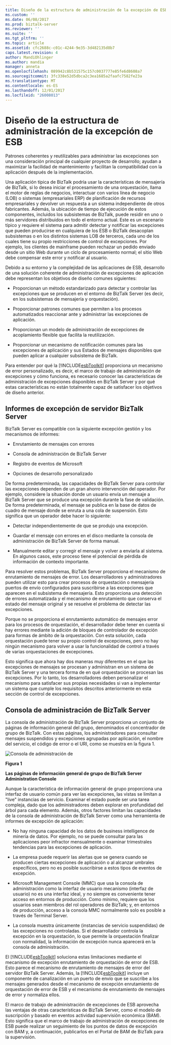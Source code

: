 ```yaml
---
title: Diseño de la estructura de administración de la excepción de ESB | Documentos de Microsoft
ms.custom: ''
ms.date: 06/08/2017
ms.prod: biztalk-server
ms.reviewer: ''
ms.suite: ''
ms.tgt_pltfrm: ''
ms.topic: article
ms.assetid: cfc2688c-c01c-4244-9e35-3d482135d8b7
caps.latest.revision: 4
author: MandiOhlinger
ms.author: mandia
manager: anneta
ms.openlocfilehash: 089942c8b531575c157c0037777e85fe6d8608a7
ms.sourcegitcommit: 3fc338e52d5dbca2c3ea1685a2faafc7582fe23a
ms.translationtype: MT
ms.contentlocale: es-ES
ms.lasthandoff: 12/01/2017
ms.locfileid: "26008013"
---
```

# <a name="design-of-the-esb-exception-management-framework"></a>Diseño de la estructura de administración de la excepción de ESB
Patrones coherentes y reutilizables para administrar las excepciones son una consideración principal de cualquier proyecto de desarrollo; ayudan a maximizar la facilidad de mantenimiento y facilitan la compatibilidad con la aplicación después de la implementación.  
  
 Una aplicación típica de BizTalk podría usar la características de mensajería de BizTalk, si lo desea iniciar el procesamiento de una orquestación, llama el motor de reglas de negocios, interactuar con varios línea de negocio (LOB) o sistemas (empresariales ERP) de planificación de recursos empresariales y devolver un respuesta a un sistema independiente de otros fabricantes. Además, la ubicación de tiempo de ejecución de estos componentes, incluidos los subsistemas de BizTalk, puede residir en uno o más servidores distribuidos en todo el entorno actual. Este es un escenario típico y requiere el sistema para admitir detectar y notificar las excepciones que pueden producirse en cualquiera de los ESB o BizTalk desacoplan subsistemas o en los distintos sistemas LOB de terceros, cada uno de los cuales tiene su propio restricciones de control de excepciones. Por ejemplo, los clientes de mainframe pueden rechazar un pedido enviado desde un sitio Web durante un ciclo de procesamiento normal; el sitio Web debe compensar este error y notificar al usuario.  
  
 Debido a su entorno y la complejidad de las aplicaciones de ESB, desarrollo de una solución coherente de administración de excepciones de aplicación debe representan los objetivos de diseño comunes siguientes:  
  
-   Proporcionan un método estandarizado para detectar y controlar las excepciones que se producen en el entorno de BizTalk Server (es decir, en los subsistemas de mensajería y orquestación).  
  
-   Proporcionar patrones comunes que permiten a los procesos automatizados reaccionar ante y administrar las excepciones de aplicación.  
  
-   Proporcionan un modelo de administración de excepciones de acoplamiento flexible que facilita la reutilización.  
  
-   Proporcionar un mecanismo de notificación comunes para las excepciones de aplicación y sus Estados de mensajes disponibles que pueden aplicar a cualquier subsistema de BizTalk.  
  
 Para entender por qué la [!INCLUDE[esbToolkit](../includes/esbtoolkit-md.md)] proporciona un mecanismo de error personalizado, es decir, el marco de trabajo de administración de excepciones y cómo funciona, es necesario conocer las características de administración de excepciones disponibles en BizTalk Server y por qué estas características no están totalmente capaz de satisfacer los objetivos de diseño anterior.  
  
## <a name="biztalk-server-exception-reporting"></a>Informes de excepción de servidor BizTalk Server  
 BizTalk Server es compatible con la siguiente excepción gestión y los mecanismos de informes:  
  
-   Enrutamiento de mensajes con errores  
  
-   Consola de administración de BizTalk Server  
  
-   Registro de eventos de Microsoft  
  
-   Opciones de desarrollo personalizado  
  
 De forma predeterminada, las capacidades de BizTalk Server para controlar las excepciones dependen de un gran ahorro intervención del operador. Por ejemplo, considere la situación donde un usuario envía un mensaje a BizTalk Server que se produce una excepción durante la fase de validación. De forma predeterminada, el mensaje se publica en la base de datos de cuadro de mensaje donde se enruta a una cola de suspensión. Esto significa que un operador debe hacer lo siguiente:  
  
-   Detectar independientemente de que se produjo una excepción.  
  
-   Guardar el mensaje con errores en el disco mediante la consola de administración de BizTalk Server de forma manual.  
  
-   Manualmente editar y corregir el mensaje y volver a enviarla al sistema. En algunos casos, este proceso tiene el potencial de pérdida de información de contexto importante.  
  
 Para resolver estos problemas, BizTalk Server proporciona el mecanismo de enrutamiento de mensajes de error. Los desarrolladores y administradores pueden utilizar esto para crear procesos de orquestación o mensajería puertos de envío configurados para suscribirse a las excepciones que aparecen en el subsistema de mensajería. Esto proporciona una detección de errores automatizada y el mecanismo de enrutamiento que conserva el estado del mensaje original y se resuelve el problema de detectar las excepciones.  
  
 Porque no se proporciona el enrutamiento automático de mensajes error para los procesos de orquestación, el desarrollador debe tener en cuenta si hay errores mediante la adición de bloques de controlador de excepción para formas de ámbito de la orquestación. Con esta solución, cada orquestación puede tener su propio control de excepciones, pero no hay ningún mecanismo para volver a usar la funcionalidad de control a través de varias orquestaciones de excepciones.  
  
 Esto significa que ahora hay dos maneras muy diferentes en el que las excepciones de mensajes se procesan y administran en un sistema de BizTalk Server y una tercera forma de en qué orquestación se procesan las excepciones. Por lo tanto, los desarrolladores deben personalizar el mecanismo para satisfacer sus propias necesidades si van a implementar un sistema que cumple los requisitos descritos anteriormente en esta sección de control de excepciones.  
  
## <a name="biztalk-server-administration-console"></a>Consola de administración de BizTalk Server  
 La consola de administración de BizTalk Server proporciona un conjunto de páginas de información general del grupo, denominados el concentrador de grupo de BizTalk. Con estas páginas, los administradores para consultar mensajes suspendidos y excepciones agrupadas por aplicación, el nombre del servicio, el código de error o el URI, como se muestra en la figura 1.  
  
 ![Consola de administración de](../esb-toolkit/media/ch4-adminconsole.gif "Ch4-AdminConsole")  
  
 **Figura 1**  
  
 **Las páginas de información general de grupo de BizTalk Server Administration Console**  
  
 Aunque la característica de información general de grupo proporciona una interfaz de usuario común para ver las excepciones, las vistas se limitan a "live" instancias de servicio. Examinar el estado puede ser una tarea compleja, dado que los administradores deben explorar en profundidad del árbol para cada elemento. Además, otros factores limitan las capacidades de la consola de administración de BizTalk Server como una herramienta de informes de excepción de aplicación:  
  
-   No hay ninguna capacidad de los datos de business intelligence de minería de datos. Por ejemplo, no se puede consultar para las aplicaciones peor infractor mensualmente o examinar trimestrales tendencias para las excepciones de aplicación.  
  
-   La empresa puede requerir las alertas que se genera cuando se producen ciertas excepciones de aplicación o al alcanzar umbrales específicos, pero no es posible suscribirse a estos tipos de eventos de excepción.  
  
-   Microsoft Management Console (MMC) que usa la consola de administración como la interfaz de usuario mecanismo (interfaz de usuario) no es una interfaz ideal, y no siempre es conveniente tener acceso en entornos de producción. Como mínimo, requiere que los usuarios sean miembros del rol operadores de BizTalk; y, en entornos de producción, acceso a la consola MMC normalmente solo es posible a través de Terminal Server.  
  
-   La consola muestra únicamente (instancias de servicio suspendidas) de las excepciones no controladas. Si el desarrollador controla la excepción en la orquestación, lo que permite la orquestación finalizar con normalidad, la información de excepción nunca aparecerá en la consola de administración.  
  
 El [!INCLUDE[esbToolkit](../includes/esbtoolkit-md.md)] soluciona estas limitaciones mediante el mecanismo de excepción enrutamiento de orquestación de error de ESB. Esto parece el mecanismo de enrutamiento de mensajes de error del servidor BizTalk Server. Además, la [!INCLUDE[esbToolkit](../includes/esbtoolkit-md.md)] incluye un componente de canalización en un puerto de envío que se suscribe a los mensajes generados desde el mecanismo de excepción enrutamiento de orquestación de error de ESB y el mecanismo de enrutamiento de mensajes de error y normaliza ellos.  
  
 El marco de trabajo de administración de excepciones de ESB aprovecha las ventajas de otras características de BizTalk Server, como el modelo de suscripción y basado en eventos actividad supervisión económica (BAM). Esto significa que el marco de trabajo de administración de excepciones de ESB puede realizar un seguimiento de los puntos de datos de excepción con BAM y, a continuación, publicarlos en el Portal de BAM de BizTalk para la supervisión.
